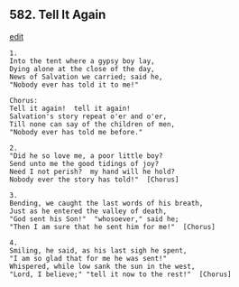 
## 582.  Tell It Again
[edit](https://docs.google.com/document/d/1dCqgy8ZUj2IlX9Lis3H0j0FQwwyI99h1/edit?mode=html)



    1.
    Into the tent where a gypsy boy lay,
    Dying alone at the close of the day,
    News of Salvation we carried; said he,
    "Nobody ever has told it to me!"

    Chorus:
    Tell it again!  tell it again!
    Salvation's story repeat o'er and o'er,
    Till none can say of the children of men,
    "Nobody ever has told me before."

    2.
    "Did he so love me, a poor little boy?
    Send unto me the good tidings of joy?
    Need I not perish?  my hand will he hold?
    Nobody ever the story has told!"  [Chorus]

    3.
    Bending, we caught the last words of his breath,
    Just as he entered the valley of death,
    "God sent his Son!"  "whosoever," said he;
    "Then I am sure that he sent him for me!"  [Chorus]

    4.
    Smiling, he said, as his last sigh he spent,
    "I am so glad that for me he was sent!"
    Whispered, while low sank the sun in the west,
    "Lord, I believe;" "tell it now to the rest!"  [Chorus]
